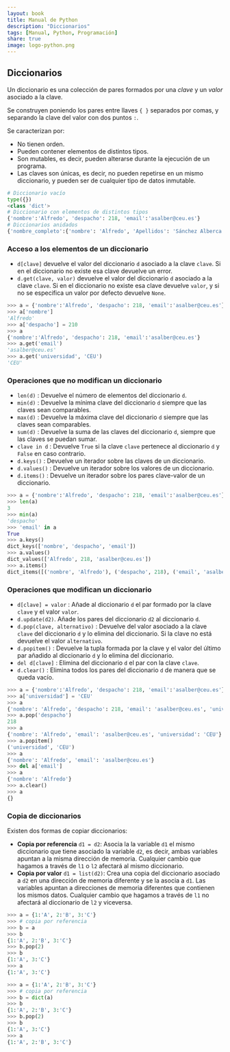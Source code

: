 ```yaml
---
layout: book
title: Manual de Python
description: "Diccionarios"
tags: [Manual, Python, Programación]
share: true
image: logo-python.png
---
```


## Diccionarios

Un diccionario es una colección de pares formados por una _clave_ y un _valor_ asociado a la clave.

Se construyen poniendo los pares entre llaves `{ }` separados por comas, y separando la clave del valor con dos puntos `:`.

Se caracterizan por:

- No tienen orden.
- Pueden contener elementos de distintos tipos.
- Son mutables, es decir, pueden alterarse durante la ejecución de un programa.
- Las claves son únicas, es decir, no pueden repetirse en un mismo diccionario, y pueden ser de cualquier tipo de datos inmutable.

```python
# Diccionario vacío
type({})
<class 'dict'>
# Diccionario con elementos de distintos tipos
{'nombre':'Alfredo', 'despacho': 218, 'email':'asalber@ceu.es'}
# Diccionarios anidados
{'nombre_completo':{'nombre': 'Alfredo', 'Apellidos': 'Sánchez Alberca'}}
```

### Acceso a los elementos de un diccionario

- `d[clave]` devuelve el valor del diccionario `d` asociado a la clave `clave`. Si en el diccionario no existe esa clave devuelve un error.
- `d.get(clave, valor)` devuelve el valor del diccionario `d` asociado a la clave `clave`. Si en el diccionario no existe esa clave devuelve `valor`, y si no se especifica un valor por defecto devuelve `None`.

```python
>>> a = {'nombre':'Alfredo', 'despacho': 218, 'email':'asalber@ceu.es'}
>>> a['nombre']
'Alfredo'
>>> a['despacho'] = 210
>>> a
{'nombre':'Alfredo', 'despacho': 218, 'email':'asalber@ceu.es'}
>>> a.get('email')
'asalber@ceu.es'
>>> a.get('universidad', 'CEU')
'CEU'
```

### Operaciones que no modifican un diccionario

- `len(d)` : Devuelve el número de elementos del diccionario `d`.
- `min(d)` : Devuelve la mínima clave del diccionario `d` siempre que las claves sean comparables.
- `max(d)` : Devuelve la máxima clave del diccionario `d` siempre que las claves sean comparables.
- `sum(d)` : Devuelve la suma de las claves del diccionario `d`, siempre que las claves se puedan sumar.
- `clave in d` : Devuelve `True` si la clave `clave` pertenece al diccionario `d` y `False` en caso contrario.
- `d.keys()` : Devuelve un iterador sobre las claves de un diccionario.
- `d.values()` : Devuelve un iterador sobre los valores de un diccionario.
- `d.items()` : Devuelve un iterador sobre los pares clave-valor de un diccionario.

```python
>>> a = {'nombre':'Alfredo', 'despacho': 218, 'email':'asalber@ceu.es'}
>>> len(a)
3
>>> min(a)
'despacho'
>>> 'email' in a
True
>>> a.keys()
dict_keys(['nombre', 'despacho', 'email'])
>>> a.values()
dict_values(['Alfredo', 218, 'asalber@ceu.es'])
>>> a.items()
dict_items([('nombre', 'Alfredo'), ('despacho', 218), ('email', 'asalber@ceu.es')])
```

### Operaciones que modifican un diccionario

- `d[clave] = valor` : Añade al diccionario `d` el par formado por la clave `clave` y el valor `valor`.
- `d.update(d2)`. Añade los pares del diccionario `d2` al diccionario `d`. 
- `d.pop(clave, alternativo)` : Devuelve del valor asociado a la clave `clave` del diccionario `d` y lo elimina del diccionario. Si la clave no está devuelve el valor `alternativo`.
- `d.popitem()` : Devuelve la tupla formada por la clave y el valor del último par añadido al diccionario `d` y lo elimina del diccionario.
- `del d[clave]` : Elimina del diccionario `d` el par con la clave `clave`.
- `d.clear()` : Elimina todos los pares del diccionario `d` de manera que se queda vacío.


```python
>>> a = {'nombre':'Alfredo', 'despacho': 218, 'email':'asalber@ceu.es'}
>>> a['universidad'] = 'CEU'
>>> a
{'nombre': 'Alfredo', 'despacho': 218, 'email': 'asalber@ceu.es', 'universidad': 'CEU'}
>>> a.pop('despacho')
218
>>> a
{'nombre': 'Alfredo', 'email': 'asalber@ceu.es', 'universidad': 'CEU'}
>>> a.popitem()
('universidad', 'CEU')
>>> a
{'nombre': 'Alfredo', 'email': 'asalber@ceu.es'}
>>> del a['email']
>>> a
{'nombre': 'Alfredo'}
>>> a.clear()
>>> a
{}
```

### Copia de diccionarios

Existen dos formas de copiar diccionarios:

- **Copia por referencia** `d1 = d2`: Asocia la la variable `d1` el mismo diccionario que tiene asociado la variable `d2`, es decir, ambas variables apuntan a la misma dirección de memoria. Cualquier cambio que hagamos a través de `l1` o `l2` afectará al mismo diccionario.
- **Copia por valor** `d1 = list(d2)`: Crea una copia del diccionario asociado a `d2` en una dirección de memoria diferente y se la asocia a `d1`. Las variables apuntan a direcciones de memoria diferentes que contienen los mismos datos. Cualquier cambio que hagamos a través de `l1` no afectará al diccionario de `l2` y viceversa.


```python
>>> a = {1:'A', 2:'B', 3:'C'}
>>> # copia por referencia
>>> b = a
>>> b
{1:'A', 2:'B', 3:'C'}
>>> b.pop(2)
>>> b
{1:'A', 3:'C'}
>>> a
{1:'A', 3:'C'}
```

```python
>>> a = {1:'A', 2:'B', 3:'C'}
>>> # copia por referencia
>>> b = dict(a)
>>> b
{1:'A', 2:'B', 3:'C'}
>>> b.pop(2)
>>> b
{1:'A', 3:'C'}
>>> a
{1:'A', 2:'B', 3:'C'}
```
